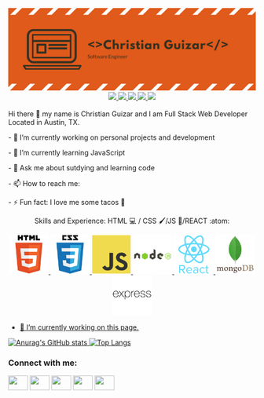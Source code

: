 <!-- ![I am GitHub Readme Generator's creator](https://github.com/cgrumblez09/cgrumblez09/blob/main/banner.png) -->
<div align ="center"><img src = "https://github.com/cgrumblez09/cgrumblez09/blob/main/Christian%20Guizar.png"></div>
<div id="badges" align = "center">
  <a href="https://christianwebdev.netlify.app/">
    <img src="https://camo.githubusercontent.com/6028855d0293465fee09b993185cb5feb85cfa027a14a79df3a9de72e9b5451c/68747470733a2f2f696d672e736869656c64732e696f2f7374617469632f76313f6c6162656c3d7c266d6573736167653d5745425349544526636f6c6f723d323335353566267374796c653d706c6173746963266c6f676f3d7265616374266c6f676f2d636f6c6f723d7768697465" data-canonical-src="https://img.shields.io/static/v1?label=|&amp;message=WEBSITE&amp;color=23555f&amp;style=plastic&amp;logo=react&amp;logo-color=white" style="max-width: 100%;">
  </a>
 <a href = "https://www.linkedin.com/in/christian-guizar-3a67587b/">
  <img src="https://camo.githubusercontent.com/aa0e268b31cb26cfc48e67f7014a9be187877bf7dafe4f46cf4e6f076e1af1ac/68747470733a2f2f696d672e736869656c64732e696f2f7374617469632f76313f6c6162656c3d7c266d6573736167653d4c494e4b45442d494e26636f6c6f723d636466393938267374796c653d706c6173746963266c6f676f3d6c696e6b6564696e266c6f676f2d636f6c6f723d7768697465" data-canonical-src="https://img.shields.io/static/v1?label=|&amp;message=LINKED-IN&amp;color=cdf998&amp;style=plastic&amp;logo=linkedin&amp;logo-color=white" style="max-width: 100%;">
 </a>
<a href = "https://twitter.com/cgrumblez09">
  <img src="https://camo.githubusercontent.com/bd2c86abccd84dca46365117309abb7cbf82e3cc0e4bd0895b5d39e8fce1c3f4/68747470733a2f2f696d672e736869656c64732e696f2f7374617469632f76313f6c6162656c3d7c266d6573736167653d5457495454455226636f6c6f723d323335353566267374796c653d706c6173746963266c6f676f3d74776974746572266c6f676f2d636f6c6f723d7768697465" data-canonical-src="https://img.shields.io/static/v1?label=|&amp;message=TWITTER&amp;color=23555f&amp;style=plastic&amp;logo=twitter&amp;logo-color=white" style="max-width: 100%;">
</a>
<a href = "https://angel.co/u/christian-guizar-1">
    <img src="https://camo.githubusercontent.com/bad521e58804d7c5f9b7b158aa5bb146769946fb0d43ae7f734ee34924af826b/68747470733a2f2f696d672e736869656c64732e696f2f7374617469632f76313f6c6162656c3d7c266d6573736167653d414e47454c2d4c49535426636f6c6f723d636466393938267374796c653d706c6173746963266c6f676f3d616e67656c6c697374266c6f676f2d636f6c6f723d7768697465" data-canonical-src="https://img.shields.io/static/v1?label=|&amp;message=ANGEL-LIST&amp;color=cdf998&amp;style=plastic&amp;logo=angellist&amp;logo-color=white" style="max-width: 100%;">                 
</a>
<a href = "resume">
  <img src="https://camo.githubusercontent.com/ffdea566de5e180f7d8f8f4ec7a4616db2b03ebdde2bcb42c0fe23300c829e91/68747470733a2f2f696d672e736869656c64732e696f2f7374617469632f76313f6c6162656c3d7c266d6573736167653d524553554d4526636f6c6f723d323335353566267374796c653d706c6173746963266c6f676f3d7265616374266c6f676f2d636f6c6f723d7768697465" data-canonical-src="https://img.shields.io/static/v1?label=|&amp;message=RESUME&amp;color=23555f&amp;style=plastic&amp;logo=react&amp;logo-color=white" style="max-width: 100%;">
</a>
</div>

<div align = "center">
  <img src="https://komarev.com/ghpvc/?username=cgrumblez09&style=flat-square&color=blue" alt=""/>
</div>
Hi there 👋 my name is Christian Guizar and I am Full Stack Web Developer Located in Austin, TX.
<p>- 🔭 I’m currently working on personal projects and development</p>
<p>- 🌱 I’m currently learning JavaScript</p>
<!-- <p>- 👯 I’m looking to collaborate on ...</p>
<p>- 🤔 I’m looking for help with ...</p> -->
<p>- 💬 Ask me about sutdying and learning code</p>
<p>- 📫 How to reach me: </p>
<!-- <p>- 😄 Pronouns: ...</p> -->
<p>- ⚡ Fun fact: I love me some tacos 🌮</p>

<p align = "center"> Skills and Experience: HTML 💻 / CSS 🖌️/JS 📱/REACT :atom:</p>
<div align = "center">
  <a href="https://www.cprogramming.com/" target="_blank"> <img src="https://github.com/devicons/devicon/blob/master/icons/html5/html5-original-wordmark.svg"  alt="html5"      width="80" height="80"/>
   <a href="https://www.cprogramming.com/" target="_blank"> <img src="https://github.com/devicons/devicon/blob/master/icons/css3/css3-original-wordmark.svg" alt="css3"       width="80" height="80"/>
  <a href="https://www.cprogramming.com/" target="_blank"> <img src="https://github.com/devicons/devicon/blob/master/icons/javascript/javascript-original.svg"        alt="javascript" width="80" height="80"/>
  <a href="https://www.cprogramming.com/" target="_blank"> <img src="https://github.com/devicons/devicon/blob/master/icons/nodejs/nodejs-original-wordmark.svg"        alt="javascript" width="80" height="80"/>
   <a href="https://www.cprogramming.com/" target="_blank"> <img src="https://github.com/devicons/devicon/blob/master/icons/react/react-original-wordmark.svg"        alt="javascript" width="80" height="80"/>
   <a href="https://www.cprogramming.com/" target="_blank"> <img src="https://github.com/devicons/devicon/blob/master/icons/mongodb/mongodb-original-wordmark.svg"        alt="javascript" width="80" height="80"/>
   <a href="https://www.cprogramming.com/" target="_blank"> <img src="https://github.com/devicons/devicon/blob/master/icons/express/express-original-wordmark.svg"        alt="javascript" width="80" height="80"/>
    
 </div>

- 🔭 I’m currently working on this page. 

![Anurag's GitHub stats](https://github-readme-stats.vercel.app/api?username=cgrumblez09&show_icons=true&theme=gruvbox)
[![Top Langs](https://github-readme-stats.vercel.app/api/top-langs/?username=cgrumblez09&layout=compact)](https://github.com/anuraghazra/github-readme-stats)

<h3 align="left">Connect with me:</h3>
<p align="left">
<a href="your link" target="blank"><img align="center" src="https://cdn.jsdelivr.net/npm/simple-icons@3.0.1/icons/twitter.svg" alt="" height="30" width="40" /></a>
<a href="your link" target="blank"><img align="center" src="https://cdn.jsdelivr.net/npm/simple-icons@3.0.1/icons/linkedin.svg" alt="" height="30" width="40" /></a>
<a href="your link" target="blank"><img align="center" src="https://cdn.jsdelivr.net/npm/simple-icons@3.0.1/icons/gmail.svg" alt="" height="30" width="40" /></a>
<a href="your link" target="blank"><img align="center" src="https://cdn.jsdelivr.net/npm/simple-icons@3.0.1/icons/youtube.svg" alt="" height="30" width="40" /></a>
<a href="your link" target="blank"><img align="center" src="https://cdn.jsdelivr.net/npm/simple-icons@3.0.1/icons/codepen.svg" alt="" height="30" width="40" /></a>
</p>
<!--
**cgrumblez09/cgrumblez09** is a ✨ _special_ ✨ repository because its `README.md` (this file) appears on your GitHub profile.

Here are some ideas to get you started:

- 🔭 I’m currently working on ... changes!
- 🌱 I’m currently learning ...
- 👯 I’m looking to collaborate on ...
- 🤔 I’m looking for help with ...
- 💬 Ask me about ...
- 📫 How to reach me: ...
- 😄 Pronouns: ...
- ⚡ Fun fact: ...
-->
